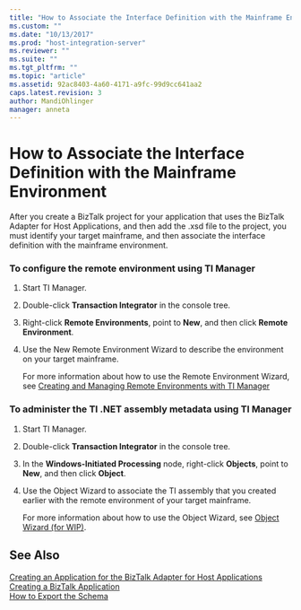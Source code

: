 ```yaml
---
title: "How to Associate the Interface Definition with the Mainframe Environment2 | Microsoft Docs"
ms.custom: ""
ms.date: "10/13/2017"
ms.prod: "host-integration-server"
ms.reviewer: ""
ms.suite: ""
ms.tgt_pltfrm: ""
ms.topic: "article"
ms.assetid: 92ac8403-4a60-4171-a9fc-99d9cc641aa2
caps.latest.revision: 3
author: MandiOhlinger
manager: anneta
---
```

# How to Associate the Interface Definition with the Mainframe Environment
After you create a BizTalk project for your application that uses the BizTalk Adapter for Host Applications, and then add the .xsd file to the project, you must identify your target mainframe, and then associate the interface definition with the mainframe environment.  
  
### To configure the remote environment using TI Manager  
  
1.  Start TI Manager.  
  
2.  Double-click **Transaction Integrator** in the console tree.  
  
3.  Right-click **Remote Environments**, point to **New**, and then click **Remote Environment**.  
  
4.  Use the New Remote Environment Wizard to describe the environment on your target mainframe.  
  
     For more information about how to use the Remote Environment Wizard, see [Creating and Managing Remote Environments with TI Manager](../core/creating-and-managing-remote-environments-with-ti-manager.md)  
  
### To administer the TI .NET assembly metadata using TI Manager  
  
1.  Start TI Manager.  
  
2.  Double-click **Transaction Integrator** in the console tree.  
  
3.  In the **Windows-Initiated Processing** node, right-click **Objects**, point to **New**, and then click **Object**.  
  
4.  Use the Object Wizard to associate the TI assembly that you created earlier with the remote environment of your target mainframe.  
  
     For more information about how to use the Object Wizard, see [Object Wizard (for WIP)](../core/object-wizard-for-wip.md).  
  
## See Also  
 [Creating an Application for the BizTalk Adapter for Host Applications](../core/creating-an-application-for-the-biztalk-adapter-for-host-applications.md)   
 [Creating a BizTalk Application](../core/creating-a-biztalk-application.md)   
 [How to Export the Schema](../core/how-to-export-the-schema.md)